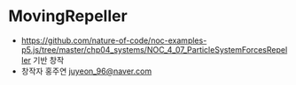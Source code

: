 # MovingRepeller

 * https://github.com/nature-of-code/noc-examples-p5.js/tree/master/chp04_systems/NOC_4_07_ParticleSystemForcesRepeller 기반 창작
 * 창작자 홍주연 <juyeon_96@naver.com>

